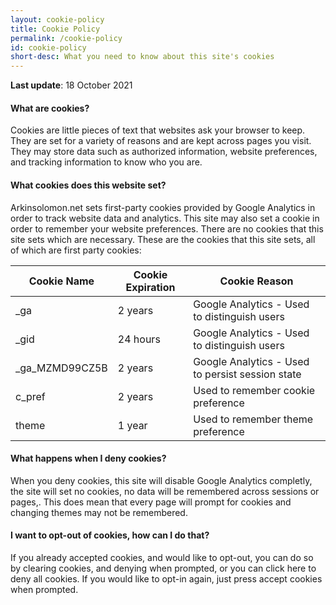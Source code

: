 ```yaml
---
layout: cookie-policy
title: Cookie Policy
permalink: /cookie-policy
id: cookie-policy
short-desc: What you need to know about this site's cookies
---
```

<b class="cookie-heading">Last update</b>: 18 October 2021

<h4 class="cookie-heading">What are cookies?</h4>
Cookies are little pieces of text that websites ask your browser to keep. They are set for a variety of reasons and are kept across pages you visit. They may store data such as authorized information, website preferences, and tracking information to know who you are.

<h4 class="cookie-heading">What cookies does this website set?</h4>
Arkinsolomon.net sets first-party cookies provided by Google Analytics in order to track website data and analytics. This site may also set a cookie in order to remember your website preferences. There are no cookies that this site sets which are necessary. These are the cookies that this site sets, all of which are first party cookies: 

| Cookie Name    | Cookie Expiration | Cookie Reason                                    |
|----------------|-------------------|--------------------------------------------------|
| _ga            | 2 years           | Google Analytics - Used to distinguish users     |
| _gid           | 24 hours          | Google Analytics - Used to distinguish users     |
| _ga_MZMD99CZ5B | 2 years           | Google Analytics - Used to persist session state |
| c_pref         | 2 years           | Used to remember cookie preference               |
| theme          | 1 year            | Used to remember theme preference                |

<h4 class="cookie-heading">What happens when I deny cookies?</h4>
When you deny cookies, this site will disable Google Analytics completly, the site will set no cookies, no data will be remembered across sessions or pages,. This does mean that every page will prompt for cookies and changing themes may not be remembered.

<h4 class="cookie-heading">I want to opt-out of cookies, how can I do that?</h4>
If you already accepted cookies, and would like to opt-out, you can do so by clearing cookies, and denying when prompted, or you can click <a onClick="denyCookie()">here</a> to deny all cookies. If you would like to opt-in again, just press accept cookies when prompted.
